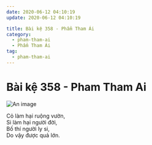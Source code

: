 ```yaml
---
date: 2020-06-12 04:10:19
update: 2020-06-12 04:10:19

title: Bài kệ 358 - Phẩm Tham Ái
category:
  - pham-tham-ai
  - Phẩm Tham Ái
tag:
  - pham-tham-ai
---
```


# Bài kệ 358 - Pham Tham Ai

![An image](/img/pham-tham-ai/pham-tham-ai-358.jpg)

Cỏ làm hại ruộng vườn,<br>Si làm hại người đời,<br>Bố thí người ly si,<br>Do vậy được quả lớn.<br>
